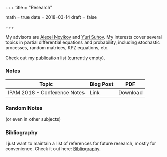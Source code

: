 +++
title = "Research"

math = true
date = 2018-03-14
draft = false

+++

My advisors are [Alexei Novikov](https://www.math.psu.edu/~anovikov/) and [Yuri Suhov](http://www.statslab.cam.ac.uk/Dept/People/suhov.html). My interests cover several topics in partial differential equations and probability, including stochastic processes, random matrices, KPZ equations, etc.

Check out my [publication](/publication) list (currently empty). 

### Notes

**Topic** | **Blog Post** | **PDF**
--- | --- | ---
IPAM 2018 - Conference Notes| Link | Download


### Random Notes
(or even in other subjects)

### Bibliography

I just want to maintain a list of references for future research, mostly for convenience. Check it out here: [Bibliography](/bibliography).
